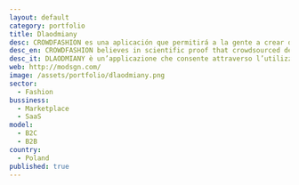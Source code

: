 ```yaml
---
layout: default
category: portfolio
title: Dlaodmiany
desc: CROWDFASHION es una aplicación que permitirá a la gente a crear diseños colaborativos. Apoya La evidencia científica que el ¨crowdsourcing¨ aplicado al diseño es más creativo y útil.		
desc_en: CROWDFASHION believes in scientific proof that crowdsourced design is a more creative and a useful design. This is an app that allows people to create their own style.
desc_it: DLAODMIANY è un’applicazione che consente attraverso l’utilizzo di una piattaforma di crowdsourcing di creare uno stile unico per i propri utenti. 
web: http://modsgn.com/
image: /assets/portfolio/dlaodmiany.png 
sector: 
  - Fashion
bussiness: 
  - Marketplace
  - SaaS
model:
  - B2C
  - B2B
country: 
  - Poland
published: true
---
```


